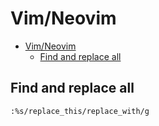 # Vim/Neovim
<!--ts-->
* [Vim/Neovim](vim.md#vimneovim)
   * [Find and replace all](vim.md#find-and-replace-all)

<!-- Added by: runner, at: Fri Aug  6 11:38:31 UTC 2021 -->

<!--te-->

## Find and replace all
```vim
:%s/replace_this/replace_with/g
```
